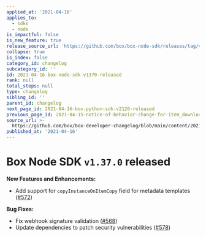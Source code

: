 ```yaml
---
applied_at: '2021-04-16'
applies_to:
  - sdks
  - node
is_impactful: false
is_new_feature: true
release_source_url: 'https://github.com/box/box-node-sdk/releases/tag/v1.37.0'
collapse: true
is_index: false
category_id: changelog
subcategory_id: ''
id: 2021-04-16-box-node-sdk-v1370-released
rank: null
total_steps: null
type: changelog
sibling_id: ''
parent_id: changelog
next_page_id: 2021-04-16-box-python-sdk-v2120-released
previous_page_id: 2021-04-15-notice-of-behavior-change-for-item_download-events
source_url: >-
  https://github.com/box/box-developer-changelog/blob/main/content/2021/04-16-box-node-sdk-v1370-released.md
published_at: '2021-04-16'
---
```

# Box Node SDK `v1.37.0` released

**New Features and Enhancements:**

* Add support for `copyInstanceOnItemCopy` field for metadata templates ([#572][1])

**Bug Fixes:**

* Fix webhook signature validation ([#568][2])
* Update dependencies to patch security vulnerabilities ([#578][3])

[1]: https://github.com/box/box-node-sdk/pull/572

[2]: https://github.com/box/box-node-sdk/pull/568

[3]: https://github.com/box/box-node-sdk/pull/578